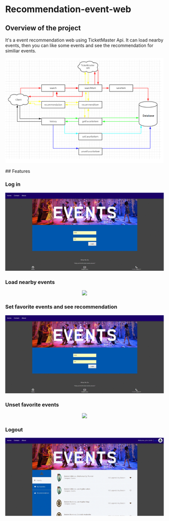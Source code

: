# Recommendation-event-web

## Overview of the project
It's a event recommendation web using TicketMaster Api. It can load nearby events, then you can like some events and see the recommendation for similiar events.

<p align="center"><img src="https://github.com/helibu/Recommendation-event-web/blob/master/pics/architecture.png"></p>
## Features

### Log in
<p align="center"><img src="https://github.com/helibu/Recommendation-event-web/blob/master/pics/login.gif"></p>

### Load nearby events

<p align="center"><img src="https://github.com/helibu/Recommendation-event-web/blob/master/pics/overall.gif"></p>

### Set favorite events and see recommendation

<p align="center"><img src="https://github.com/helibu/Recommendation-event-web/blob/master/pics/login.gif"></p>

### Unset favorite events

<p align="center"><img src="https://github.com/helibu/Recommendation-event-web/blob/master/pics/setfav.gif"></p>

### Logout

<p align="center"><img src="https://github.com/helibu/Recommendation-event-web/blob/master/pics/unsetfav.gif"></p>
